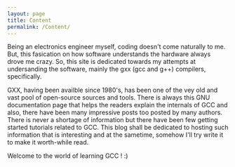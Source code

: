 ```yaml
---
layout: page
title: Content
permalink: /Content/
---
```


Being an electronics engineer myself, coding doesn't come naturally to me.  But, this fasication on how software understands the hardware always drove me crazy.  So, this site is dedicated towards my attempts at undersanding the software, mainly the gxx (gcc and g++) compilers, specifically.

GXX, having been availble since 1980's, has been one of the vey old and vast pool of open-source sources and tools.  There is always this GNU documentation page that helps the readers explain the internals of GCC and also, there have been many impressive posts too posted by many authors.  There is never a shortage of information but there have been few getting started tutorials related to GCC.  This blog shall be dedicated to hosting such information that is interesting and at the sametime, somehow I'll try write it to make it worth-while read.

Welcome to the world of learning GCC ! :)

